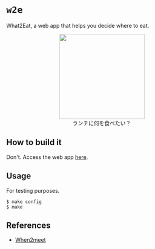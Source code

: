 # `w2e`

What2Eat, a web app that helps you decide where to eat.

<p align='center'>
    <img src="https://preview.redd.it/okarun-just-eating-onigiri-v0-5gfquu41zgmd1.jpeg?auto=webp&s=ebb62ae60908b4ae5d34005097b16bb51f572cc7" height='225px'>
    <br>ランチに何を食べたい？
</p>

## How to build it

Don't. Access the web app [here](addalinkherelater.com).

## Usage

For testing purposes.

```console
$ make config
$ make
```

## References

* [When2meet](https://www.when2meet.com/)